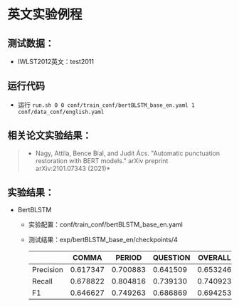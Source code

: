# 英文实验例程
## 测试数据：
- IWLST2012英文：test2011

## 运行代码
- 运行 `run.sh 0 0 conf/train_conf/bertBLSTM_base_en.yaml 1 conf/data_conf/english.yaml `


## 相关论文实验结果：
> * Nagy, Attila, Bence Bial, and Judit Ács. "Automatic punctuation restoration with BERT models." arXiv preprint arXiv:2101.07343 (2021)*  
> 


## 实验结果：
- BertBLSTM
  - 实验配置：conf/train_conf/bertBLSTM_base_en.yaml
  - 测试结果：exp/bertBLSTM_base_en/checkpoints/4 

    |           | COMMA     | PERIOD    | QUESTION  | OVERALL  |  
    |-----------|-----------|-----------|-----------|--------- |  
    |Precision  |0.617347   |0.700883   |0.641509   |0.653246  |
    |Recall     |0.678822   |0.804816   |0.739130   |0.740923  |
    |F1         |0.646627   |0.749263   |0.686869   |0.694253  |  
